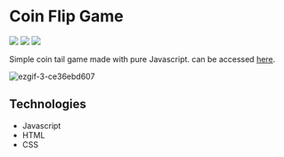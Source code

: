 # Coin Flip Game

<div>
    <img src="https://img.shields.io/badge/type-game-blue">
    <img src="https://img.shields.io/badge/difficulty-easy-brightgreen">
    <img src="https://img.shields.io/badge/tech-Javascript-yellow">
</div>

Simple coin tail game made with pure Javascript. can be accessed [here](https://charllyslima.github.io/cara-coroa/src/).

![ezgif-3-ce36ebd607](https://user-images.githubusercontent.com/96506145/200698917-26ca11a4-7fb1-4b49-9308-1ab9a9be907d.gif)

## Technologies
- Javascript
- HTML
- CSS
